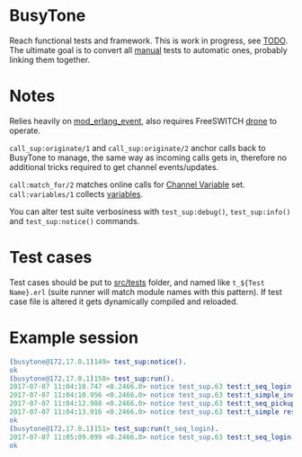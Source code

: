 BusyTone
========

Reach functional tests and framework. This is work in progress, see [TODO](TODO.md).
The ultimate goal is to convert all [manual](https://ezuce.testrail.com/index.php?/suites/view/156&group_by=cases:section_id&group_order=asc&group_id=1664) tests to automatic ones, probably linking them together.

Notes
=====

Relies heavily on [mod_erlang_event](https://freeswitch.org/confluence/display/FREESWITCH/mod_erlang_event),
also requires FreeSWITCH [drone](https://github.com/swarmcom/docker/tree/master/freeswitch-agents) to operate.

`call_sup:originate/1` and `call_sup:originate/2` anchor calls back to BusyTone to manage, the same way
as incoming calls gets in, therefore no additional tricks required to get channel events/updates.

`call:match_for/2` matches online calls for [Channel Variable](https://freeswitch.org/confluence/display/FREESWITCH/Channel+Variables) set.
`call:variables/1` collects [variables](https://freeswitch.org/confluence/display/FREESWITCH/Variables).

You can alter test suite verbosiness with `test_sup:debug()`, `test_sup:info()` and `test_sup:notice()` commands.

Test cases
==========

Test cases should be put to [src/tests](src/tests) folder, and named like `t_${Test Name}.erl` (suite runner will match module names with this pattern).
If test case file is altered it gets dynamically compiled and reloaded.

Example session
===============

```erlang
(busytone@172.17.0.1)149> test_sup:notice().
ok
(busytone@172.17.0.1)150> test_sup:run().
2017-07-07 11:04:10.747 <0.2466.0> notice test_sup.63 test:t_seq_login result:ok
2017-07-07 11:04:10.956 <0.2466.0> notice test_sup.63 test:t_simple_inqueue result:ok
2017-07-07 11:04:12.988 <0.2466.0> notice test_sup.63 test:t_seq_pickup result:ok
2017-07-07 11:04:13.916 <0.2466.0> notice test_sup.63 test:t_simple result:ok
ok
(busytone@172.17.0.1)151> test_sup:run(t_seq_login).
2017-07-07 11:05:09.099 <0.2466.0> notice test_sup.63 test:t_seq_login result:ok
ok
```
